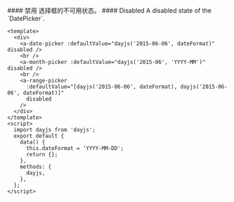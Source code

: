 <cn>
#### 禁用
选择框的不可用状态。
</cn>

<us>
#### Disabled
A disabled state of the `DatePicker`.
</us>

```tpl
<template>
  <div>
    <a-date-picker :defaultValue="dayjs('2015-06-06', dateFormat)" disabled />
    <br />
    <a-month-picker :defaultValue="dayjs('2015-06', 'YYYY-MM')" disabled />
    <br />
    <a-range-picker
      :defaultValue="[dayjs('2015-06-06', dateFormat), dayjs('2015-06-06', dateFormat)]"
      disabled
    />
  </div>
</template>
<script>
  import dayjs from 'dayjs';
  export default {
    data() {
      this.dateFormat = 'YYYY-MM-DD';
      return {};
    },
    methods: {
      dayjs,
    },
  };
</script>
```
